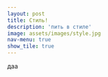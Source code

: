 ```yaml
---
layout: post
title: Стиль!
description: 'пить в стиле'
image: assets/images/style.jpg
nav-menu: true
show_tile: true
---
```


даа